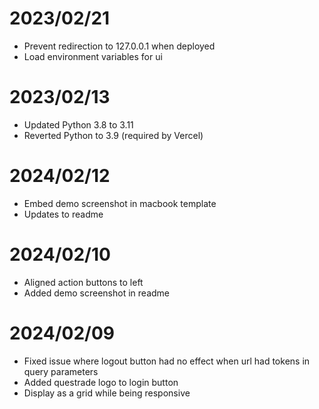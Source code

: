 # 2023/02/21

- Prevent redirection to 127.0.0.1 when deployed
- Load environment variables for ui

# 2023/02/13

- Updated Python 3.8 to 3.11
- Reverted Python to 3.9 (required by Vercel)

# 2024/02/12

- Embed demo screenshot in macbook template
- Updates to readme

# 2024/02/10

- Aligned action buttons to left
- Added demo screenshot in readme

# 2024/02/09

- Fixed issue where logout button had no effect when url had tokens in query parameters
- Added questrade logo to login button
- Display as a grid while being responsive
